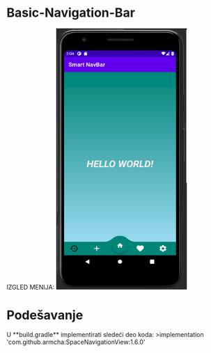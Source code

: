 # Basic-Navigation-Bar
IZGLED MENIJA:
<img src="screenshot/Snimak%20ekrana%20(6).png" width="300" height="600">
<h1>Podešavanje</h1>
<p> U **build.gradle** implementirati sledeći deo koda:
  >implementation 'com.github.armcha:SpaceNavigationView:1.6.0'
